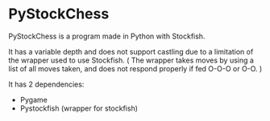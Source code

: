 # PyStockChess

PyStockChess is a program made in Python with Stockfish.

It has a variable depth and does not support castling due to a limitation of the wrapper used to use Stockfish.
( The wrapper takes moves by using a list of all moves taken, and does not respond properly if fed O-O-O or O-O. )

It has 2 dependencies:
* Pygame
* Pystockfish (wrapper for stockfish)
